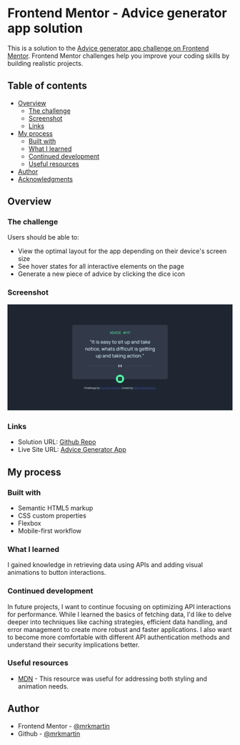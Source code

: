 # Frontend Mentor - Advice generator app solution

This is a solution to the [Advice generator app challenge on Frontend Mentor](https://www.frontendmentor.io/challenges/advice-generator-app-QdUG-13db). Frontend Mentor challenges help you improve your coding skills by building realistic projects.

## Table of contents

- [Overview](#overview)
  - [The challenge](#the-challenge)
  - [Screenshot](#screenshot)
  - [Links](#links)
- [My process](#my-process)
  - [Built with](#built-with)
  - [What I learned](#what-i-learned)
  - [Continued development](#continued-development)
  - [Useful resources](#useful-resources)
- [Author](#author)
- [Acknowledgments](#acknowledgments)

## Overview

### The challenge

Users should be able to:

- View the optimal layout for the app depending on their device's screen size
- See hover states for all interactive elements on the page
- Generate a new piece of advice by clicking the dice icon

### Screenshot

![](./advice-generator-app.png)

### Links

- Solution URL: [Github Repo](https://github.com/mrkmartin/advice-generator-app)
- Live Site URL: [Advice Generator App](https://mrkmartin.github.io/advice-generator-app/)

## My process

### Built with

- Semantic HTML5 markup
- CSS custom properties
- Flexbox
- Mobile-first workflow

### What I learned

I gained knowledge in retrieving data using APIs and adding visual animations to button interactions.

### Continued development

In future projects, I want to continue focusing on
optimizing API interactions for performance. While I learned the basics of fetching data, I'd like to delve deeper into techniques like caching strategies, efficient data handling, and error management to create more robust and faster applications. I also want to become more comfortable with different API authentication methods and understand their security implications better.

### Useful resources

- [MDN](https://developer.mozilla.org/en-US/) - This resource was useful for addressing both styling and animation needs.

## Author

- Frontend Mentor - [@mrkmartin](https://www.frontendmentor.io/profile/mrkmartin)
- Github - [@mrkmartin](https://github.com/mrkmartin)
